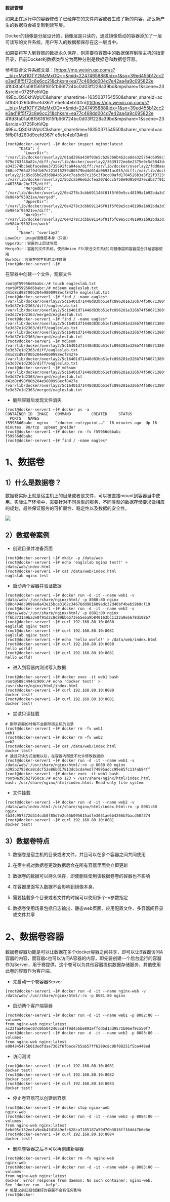 **数据管理**

如果正在运行中的容器修改了已经存在的文件内容或者生成了新的内容，那么新产生的数据将会被复制到读写层。

Docker的镜像是分层设计的，镜像层是只读的，通过镜像启动的容器添加了一层可读写的文件系统，用户写入的数据都保存在这一层当中。

如果要将写入到容器的数据永久保存，则需要将容器中的数据保存到宿主机的指定目录，目前Docker的数据类型分为两种分别是数据卷和数据卷容器。

参考联合文件系统文章：[https://mp.weixin.qq.com/s?__biz=MzI1OTY2MzMxOQ==&mid=2247495888&idx=1&sn=39ed455b12cc2e3ad18f5f72c8e6cc21&chksm=ea77c468dd004d7e42aa4a9c095822e 41fd3fa01a08156181615fb66f724bc0d03ff228a39bd&mpshare=1&scene=23&srcid=0725FohVQp 49EcJQS0khWpUC&sharer_sharetime=1635037154550&sharer_shareid=ac5ffb01d260d9cefd367f e5efc4eb13#rd](https://mp.weixin.qq.com/s?__biz=MzI1OTY2MzMxOQ==&mid=2247495888&idx=1&sn=39ed455b12cc2e3ad18f5f72c8e6cc21&chksm=ea77c468dd004d7e42aa4a9c095822e 41fd3fa01a08156181615fb66f724bc0d03ff228a39bd&mpshare=1&scene=23&srcid=0725FohVQp 49EcJQS0khWpUC&sharer_sharetime=1635037154550&sharer_shareid=ac5ffb01d260d9cefd367f e5efc4eb13#rd)

```
[root@docker-server1 ~]# docker inspect nginx:latest
      "Data": {
        "LowerDir":
"/var/lib/docker/overlay2/01ad296a438f93e5cb283b6b462ca8da325754c6958c741221
979e783f48a82c/diff:/var/lib/docker/overlay2/3639172ee8e2375e9c5d5843d4f3d9d
a343574bc6ebface8ee3735691fca04ea/diff:/var/lib/docker/overlay2/fdd0aea0a652
268ce776642f9dfb67e221015259400579bd4d01da06931ac015/diff:/var/lib/docker/ov
erlay2/1c85c85b62d3d884b51d4c7cebcb7c135c3f8cc00afd1704526b3a5f22f3723f/diff
:/var/lib/docker/overlay2/5b2cab96eb3cfea207ddcc5750e9d950437ecdb27f912091d4
e467550c2bc775/diff",
        "MergedDir":
"/var/lib/docker/overlay2/0e4278c3cbb691146f01f5f69e5cc48199a1b92bda3d78c54c
de984bf95921ee/merged",
        "UpperDir":
"/var/lib/docker/overlay2/0e4278c3cbb691146f01f5f69e5cc48199a1b92bda3d78c54c
de984bf95921ee/diff",
        "WorkDir":
"/var/lib/docker/overlay2/0e4278c3cbb691146f01f5f69e5cc48199a1b92bda3d78c54c
de984bf95921ee/work"
     },
      "Name": "overlay2"
LoweDir：image镜像层本身（只读）
UpperDir：容器的上层读写层
MergeDir：容器的文件系统，使用Union FS(联合文件系统)将镜像层和容器层合并给容器使用
WorkDir：容器在宿主机的工作目录
[root@docker-server1 ~]#
```

在容器中创建一个文件，观察文件

```
root@f59956d6babc:/# touch eagleslab.txt
root@f59956d6babc:/# md5sum eagleslab.txt
d41d8cd98f00b204e9800998ecf8427e eagleslab.txt
[root@docker-server1 ~]# find / -name eagles*
/var/lib/docker/overlay2/5c16401d71448d83bb51efc896201e326b74f50671380f49a99
5e3d37e1d2363/diff/eagleslab.txt
/var/lib/docker/overlay2/5c16401d71448d83bb51efc896201e326b74f50671380f49a99
5e3d37e1d2363/merged/eagleslab.txt
[root@docker-server1 ~]# find / -name eagles*
/var/lib/docker/overlay2/5c16401d71448d83bb51efc896201e326b74f50671380f49a99
5e3d37e1d2363/diff/eagleslab.txt
/var/lib/docker/overlay2/5c16401d71448d83bb51efc896201e326b74f50671380f49a99
5e3d37e1d2363/merged/eagleslab.txt
[root@docker-server1 ~]# md5sum
/var/lib/docker/overlay2/5c16401d71448d83bb51efc896201e326b74f50671380f49a99
5e3d37e1d2363/diff/eagleslab.txt
d41d8cd98f00b204e9800998ecf8427e
/var/lib/docker/overlay2/5c16401d71448d83bb51efc896201e326b74f50671380f49a99
5e3d37e1d2363/diff/eagleslab.txt
[root@docker-server1 ~]# md5sum
/var/lib/docker/overlay2/5c16401d71448d83bb51efc896201e326b74f50671380f49a99
5e3d37e1d2363/merged/eagleslab.txt
d41d8cd98f00b204e9800998ecf8427e
/var/lib/docker/overlay2/5c16401d71448d83bb51efc896201e326b74f50671380f49a99
5e3d37e1d2363/merged/eagleslab.txt
```

- 删除容器后发现文件消失

```
[root@docker-server1 ~]# docker ps -a
CONTAINER ID  IMAGE   COMMAND         CREATED     STATUS  
  PORTS   NAMES
f59956d6babc  nginx   "/docker-entrypoint.…"  16 minutes ago  Up 16
minutes  80/tcp  upbeat_greider
[root@docker-server1 ~]# docker rm -fv f59956d6babc
f59956d6babc
[root@docker-server1 ~]# find / -name eagles*
```

# 1、数据卷

## 1）什么是数据卷？

数据卷实际上就是宿主机上的目录或者是文件，可以被直接mount到容器当中使用。实际生产环境中，需要针对不同类型的服务、不同类型的数据存储要求做相应的规划，最终保证服务的可扩展性、稳定性以及数据的安全性。

![](images/WEBRESOURCEc75e6b294cad04433e7e5da5a94c4c5c截图.png)

## 2）数据卷案例

- 创建目录并准备页面

```
[root@docker-server1 ~]# mkdir -p /data/web
[root@docker-server1 ~]# echo 'eaglslab nginx test!' > /data/web/index.html
[root@docker-server1 ~]# cat /data/web/index.html
eaglslab nginx test
```

- 启动两个容器并验证数据

```
[root@docker-server1 ~]# docker run -d -it --name web1 -v
/data/web/:/usr/share/nginx/html/ -p 8080:80 nginx
588c494dc9098e0a43e15bce3162c34676dd981609edc32d46bf4beb59b9cf19
[root@docker-server1 ~]# docker run -d -it --name web2 -v
/data/web/:/usr/share/nginx/html/ -p 8081:80 nginx
ff6b3731a9ba3e0f91d2c8d89bb6573eb5e5a9b840163bc1122a9e5678d108b7
[root@docker-server1 ~]# curl 192.168.80.10:8080
eaglslab nginx test!
[root@docker-server1 ~]# curl 192.168.80.10:8081
eaglslab nginx test!
[root@docker-server1 ~]# echo 'hello world!' > /data/web/index.html
[root@docker-server1 ~]# curl 192.168.80.10:8080
hello world!
[root@docker-server1 ~]# curl 192.168.80.10:8081
hello world!
```

- 进入到容器内测试写入数据

```
[root@docker-server1 ~]# docker exec -it web1 bash
root@588c494dc909:/# echo 'docker test!' > /usr/share/nginx/html/index.html
[root@docker-server1 ~]# curl 192.168.80.10:8080
docker test!
[root@docker-server1 ~]# curl 192.168.80.10:8081
docker test!
```

- 尝试只读挂载

```
# 删除容器的时候不会删除宿主机的目录
[root@docker-server1 ~]# docker rm -fv web1
web1
[root@docker-server1 ~]# docker rm -fv web2
web2
[root@docker-server1 ~]# cat /data/web/index.html
docker test!
# 通过只读方式挂载以后，在容器内部是不允许修改数据的
[root@docker-server1 ~]# docker run -d -it --name web1 -v /data/web/:/usr/share/nginx/html/:ro -p 8080:80 nginx
a395b27958ca0cdcf52a86bd17813dcbcda4ed774895adcc99e85fc114ab84ff
[root@docker-server1 ~]# docker exec -it web1 bash
root@a395b27958ca:/# echo 123 > /usr/share/nginx/html/index.html
bash: /usr/share/nginx/html/index.html: Read-only file system
```

- 文件挂载

```
[root@docker-server1 ~]# docker run -d -it --name web2 -v /data/web/index.html:/usr/share/nginx/html/index.html:ro -p 8081:80 nginx
4b34c957372d314cdb0f85d7e2c65b095615adfe3051ae6b4266b7bacd50f374
[root@docker-server1 ~]# curl 192.168.80.10:8081
docker test!
```

## 3）数据卷特点

1. 数据卷是宿主机的目录或者文件，并且可以在多个容器之间共同使用

1. 在宿主机对数据卷更改数据后会在所有容器里面会立即更新

1. 数据卷的数据可以持久保存，即使删除使用该数据卷卷的容器也不影响

1. 在容器里面写入数据不会影响到镜像本身。

1. 需要挂载多个目录或者文件的时候可以使用多个-v参数指定

1. 数据卷使用场景包括日志输出、静态web页面、应用配置文件、多容器间目录或文件共享

# 2、数据卷容器

数据卷容器功能是可以让数据在多个docker容器之间共享，即可以让B容器访问A容器的内容，而容器c也可以访问A容器的内容，即先要创建一个后台运行的容器作为Server，用于卷提供，这个卷可以为其他容器提供数据存储服务，其他使用此卷的容器作为客户端。

- 先启动一个卷容器Server

```
[root@docker-server1 ~]# docker run -d -it --name nginx-web -v
/data/web/:/usr/share/nginx/html/:ro -p 8081:80 nginx
```

- 启动两个客户端容器

```
[root@docker-server1 ~]# docker run -d -it --name web1 -p 8082:80 --volumes-
from nginx-web nginx:latest
ac22faa405ec07c065042465cd7f9d456be891effdd5d13d9571b96ef9c550f7
[root@docker-server1 ~]# docker run -d -it --name web2 -p 8083:80 --volumes-
from nginx-web nginx:latest
e084845475b01dedfdae7362f6fbece7b5ab57ff6289c8c9bf08251f5ba448ed
```

- 访问测试

```
[root@docker-server1 ~]# curl 192.168.80.10:8081
docker test!
[root@docker-server1 ~]# curl 192.168.80.10:8082
docker test!
[root@docker-server1 ~]# curl 192.168.80.10:8083
docker test!
```

- 停止卷容器可以创建新容器

```
[root@docker-server1 ~]# docker stop nginx-web
nginx-web
[root@docker-server1 ~]# docker run -d -it --name web3 -p 8084:80 --volumes-
from nginx-web nginx:latest
6ebd95c132ee1a9e4b43d1849efc628ca7185187a59d70b3816ff16dd47b6e8e
[root@docker-server1 ~]# curl 192.168.80.10:8084
docker test!
```

- 删除卷容器之后不可以再创建新容器

```
[root@docker-server1 ~]# docker rm -fv nginx-web
nginx-web
[root@docker-server1 ~]# docker run -d -it --name web4 -p 8085:80 --volumes-
from nginx-web nginx:latest
docker: Error response from daemon: No such container: nginx-web.
See 'docker run --help'.
# 但是之前已经创建好的容器不会有任何影响
[root@docker-
```